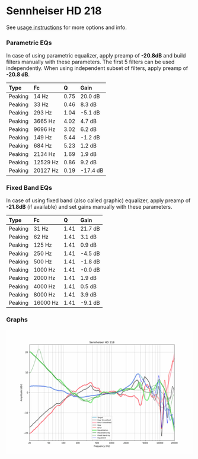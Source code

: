 # Sennheiser HD 218
See [usage instructions](https://github.com/jaakkopasanen/AutoEq#usage) for more options and info.

### Parametric EQs
In case of using parametric equalizer, apply preamp of **-20.8dB** and build filters manually
with these parameters. The first 5 filters can be used independently.
When using independent subset of filters, apply preamp of **-20.8 dB**.

| Type    | Fc       |    Q | Gain     |
|:--------|:---------|:-----|:---------|
| Peaking | 14 Hz    | 0.75 | 20.0 dB  |
| Peaking | 33 Hz    | 0.46 | 8.3 dB   |
| Peaking | 293 Hz   | 1.04 | -5.1 dB  |
| Peaking | 3665 Hz  | 4.02 | 4.7 dB   |
| Peaking | 9696 Hz  | 3.02 | 6.2 dB   |
| Peaking | 149 Hz   | 5.44 | -1.2 dB  |
| Peaking | 684 Hz   | 5.23 | 1.2 dB   |
| Peaking | 2134 Hz  | 1.69 | 1.9 dB   |
| Peaking | 12529 Hz | 0.86 | 9.2 dB   |
| Peaking | 20127 Hz | 0.19 | -17.4 dB |

### Fixed Band EQs
In case of using fixed band (also called graphic) equalizer, apply preamp of **-21.8dB**
(if available) and set gains manually with these parameters.

| Type    | Fc       |    Q | Gain    |
|:--------|:---------|:-----|:--------|
| Peaking | 31 Hz    | 1.41 | 21.7 dB |
| Peaking | 62 Hz    | 1.41 | 3.1 dB  |
| Peaking | 125 Hz   | 1.41 | 0.9 dB  |
| Peaking | 250 Hz   | 1.41 | -4.5 dB |
| Peaking | 500 Hz   | 1.41 | -1.8 dB |
| Peaking | 1000 Hz  | 1.41 | -0.0 dB |
| Peaking | 2000 Hz  | 1.41 | 1.9 dB  |
| Peaking | 4000 Hz  | 1.41 | 0.5 dB  |
| Peaking | 8000 Hz  | 1.41 | 3.9 dB  |
| Peaking | 16000 Hz | 1.41 | -9.1 dB |

### Graphs
![](./Sennheiser%20HD%20218.png)